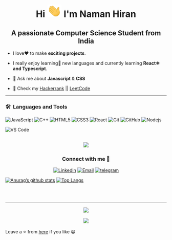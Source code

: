 <h1 align="center">Hi <img src="https://github.com/ABSphreak/ABSphreak/blob/master/gifs/Hi.gif" width="45px" height="40px"> I'm Naman Hiran</h1>

<h2 align="center">A passionate Computer Science Student from India</h2>

- I love❤ to make **exciting projects**. <br/>

- I really enjoy learning🚀 new languages and currently learning   **React⚛ and Typescript**.<br/>

- 💬 Ask me about **Javascript** & **CSS**

- 👀 Check my  <a href="https://www.hackerrank.com/namanhiran">Hackerrank</a>  ||   <a href="https://leetcode.com/namanhiran/">LeetCode</a>
---
	
### 🛠 &nbsp;Languages and Tools

![JavaScript](https://img.shields.io/badge/-JavaScript-%23F7DF1C?style=for-the-badge&logo=javascript&logoColor=000000&labelColor=%23F7DF1C&color=%23FFCE5A)
![C++](https://img.shields.io/badge/C%2B%2B-00599C?style=for-the-badge&logo=c%2B%2B&logoColor=white)
![HTML5](https://img.shields.io/badge/-HTML5-%23E44D27?style=for-the-badge&logo=html5&logoColor=ffffff)
![CSS3](https://img.shields.io/badge/-CSS3-%231572B6?style=for-the-badge&logo=css3)
![React](https://img.shields.io/badge/-React-61DAFB?style=for-the-badge&logo=react&logoColor=ffffff)
![Git](https://img.shields.io/badge/-Git-%23F05032?style=for-the-badge&logo=git&logoColor=%23ffffff)
![GitHub](https://img.shields.io/badge/-GitHub-181717?style=for-the-badge&logo=github)
![Nodejs](https://img.shields.io/badge/-Nodejs-339933?style=for-the-badge&logo=Node.js&logoColor=ffffff)

![VS Code](http://img.shields.io/badge/-VS%20Code-007ACC?style=for-the-badge&logo=visual-studio-code&logoColor=ffffff)

<br/>


<div align="center"><img src="https://github-readme-streak-stats.herokuapp.com/?user=NamanH16&show_icons=true&theme=algolia&include_all_commit=true&count_private=true"/> </div>

<h3 align="center">Connect with me 🤝</h3>
<body>
    <div class="img1">
<p align='center'>
<a href="https://www.linkedin.com/in/naman-hiran-3446a7203/" target="_blank"><img src="https://icons.iconarchive.com/icons/alecive/flatwoken/64/Apps-Linkedin-icon.png" width="5%" alt="Linkedin"></a>
<a href="mailto:namanhiran@gmail.com" target="_blank"><img src="https://icons.iconarchive.com/icons/wwalczyszyn/android-style-honeycomb/64/GMail-icon.png" width="5%" alt="Email"></a>
<a href="https://t.me/nam67" target="_blank"><img src="https://icons.iconarchive.com/icons/alecive/flatwoken/64/Apps-Telegram-icon.png" alt="telegram" width="5%"></a> 
	
[![Anurag’s github stats](https://github-readme-stats.vercel.app/api?username=NamanH16)](https://github.com/NamanH16)
[![Top Langs](https://github-readme-stats.vercel.app/api/top-langs/?username=yushi1007&layout=compact)](https://github.com/NamanH16)
	
<br>
<br>


---
<div align="center">
  <img src="https://komarev.com/ghpvc/?username=NamanH16&color=blueviolet&style=">


<img src="https://img.shields.io/github/followers/NamanH16.svg?style=social&label=Follow"></p>
</div>	   	    
	    
Leave a ⭐ from [here](https://github.com/NamanH16/NamanH16) if you like 😁
